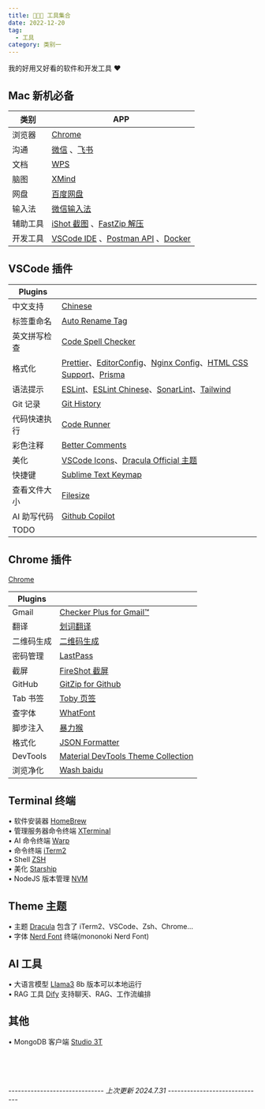 ```yaml
---
title: 👨🏻‍💻 工具集合
date: 2022-12-20
tag:
  - 工具
category: 类别一
---
```


我的好用又好看的软件和开发工具 ❤️

## Mac 新机必备

| 类别     | APP                                                                                                                                                          |
| -------- | ------------------------------------------------------------------------------------------------------------------------------------------------------------ |
| 浏览器   | [Chrome](https://www.google.cn/intl/zh-CN/chrome/)                                                                                                           |
| 沟通     | [微信](https://weixin.qq.com/) 、[飞书](https://www.feishu.cn/)                                                                                              |
| 文档     | [WPS](https://www.wps.cn/)                                                                                                                                   |
| 脑图     | [XMind](https://xmind.cn/)                                                                                                                                   |
| 网盘     | [百度网盘](https://pan.baidu.com/download)                                                                                                                   |
| 输入法   | [微信输入法](https://z.weixin.qq.com/)                                                                                                                       |
| 辅助工具 | [iShot 截图](https://www.better365.cn/ishot.html) 、[FastZip 解压](https://www.better365.cn/fastzip.html)                |
| 开发工具 | [VSCode IDE](https://code.visualstudio.com/) 、[Postman API](https://www.postman.com/downloads/) 、[Docker](https://www.docker.com/products/docker-desktop/) |

## VSCode 插件

| Plugins      |                                                                                                                                                                                                                                                                                                                                                                                                                                                                    |
| ------------ | ------------------------------------------------------------------------------------------------------------------------------------------------------------------------------------------------------------------------------------------------------------------------------------------------------------------------------------------------------------------------------------------------------------------------------------------------------------------ |
| 中文支持     | [Chinese](https://marketplace.visualstudio.com/items?itemName=MS-CEINTL.vscode-language-pack-zh-hans)                                                                                                                                                                                                                                                                                                                                                              |
| 标签重命名   | [Auto Rename Tag](https://marketplace.visualstudio.com/items?itemName=formulahendry.auto-rename-tag)                                                                                                                                                                                                                                                                                                                                                               |
| 英文拼写检查 | [Code Spell Checker](https://marketplace.visualstudio.com/items?itemName=streetsidesoftware.code-spell-checker)                                                                                                                                                                                                                                                                                                                                                    |
| 格式化       | [Prettier](https://marketplace.visualstudio.com/items?itemName=esbenp.prettier-vscode)、[EditorConfig](https://marketplace.visualstudio.com/items?itemName=EditorConfig.EditorConfig)、[Nginx Config](https://marketplace.visualstudio.com/items?itemName=ahmadalli.vscode-nginx-conf)、[HTML CSS Support](https://marketplace.visualstudio.com/items?itemName=ecmel.vscode-html-css)、[Prisma](https://marketplace.visualstudio.com/items?itemName=Prisma.prisma) |
| 语法提示     | [ESLint](https://marketplace.visualstudio.com/items?itemName=dbaeumer.vscode-eslint)、[ESLint Chinese](https://marketplace.visualstudio.com/items?itemName=maggie.eslint-rules-zh-plugin)、[SonarLint](https://marketplace.visualstudio.com/items?itemName=SonarSource.sonarlint-vscode)、[Tailwind](https://marketplace.visualstudio.com/items?itemName=bradlc.vscode-tailwindcss)                                                                                |
| Git 记录     | [Git History](https://marketplace.visualstudio.com/items?itemName=donjayamanne.githistory)                                                                                                                                                                                                                                                                                                                                                                         |
| 代码快速执行 | [Code Runner](https://marketplace.visualstudio.com/items?itemName=formulahendry.code-runner)                                                                                                                                                                                                                                                                                                                                                                       |
| 彩色注释     | [Better Comments](https://marketplace.visualstudio.com/items?itemName=aaron-bond.better-comments)                                                                                                                                                                                                                                                                                                                                                                  |
| 美化         | [VSCode Icons](https://marketplace.visualstudio.com/items?itemName=vscode-icons-team.vscode-icons)、[Dracula Official 主题](https://marketplace.visualstudio.com/items?itemName=dracula-theme.theme-dracula)                                                                                                                                                                                                                                                       |
| 快捷键       | [Sublime Text Keymap](https://marketplace.visualstudio.com/items?itemName=ms-vscode.sublime-keybindings)                                                                                                                                                                                                                                                                                                                                                           |
| 查看文件大小 | [Filesize](https://marketplace.visualstudio.com/items?itemName=mkxml.vscode-filesize)                                                                                                                                                                                                                                                                                                                                                                              |
| AI 助写代码 | [Github Copilot](https://marketplace.visualstudio.com/items?itemName=GitHub.copilot)                                                                                                                                                                                                                                                                                                                                                                              |
| TODO         |

## Chrome 插件

[Chrome](https://www.google.cn/intl/zh-CN/chrome/)

| Plugins    |                                                                                                                                           |
| ---------- | ----------------------------------------------------------------------------------------------------------------------------------------- |
| Gmail      | [Checker Plus for Gmail™](https://chrome.google.com/webstore/detail/checker-plus-for-gmail/oeopbcgkkoapgobdbedcemjljbihmemj)              |
| 翻译       | [划词翻译](https://chrome.google.com/webstore/detail/%E5%88%92%E8%AF%8D%E7%BF%BB%E8%AF%91/ikhdkkncnoglghljlkmcimlnlhkeamad)               |
| 二维码生成 | [二维码生成](https://chrome.google.com/webstore/detail/qr-code-generator/afpbjjgbdimpioenaedcjgkaigggcdpp)                                |
| 密码管理   | [LastPass](https://chrome.google.com/webstore/detail/lastpass-free-password-ma/hdokiejnpimakedhajhdlcegeplioahd)                          |
| 截屏       | [FireShot 截屏](https://chrome.google.com/webstore/detail/take-webpage-screenshots/mcbpblocgmgfnpjjppndjkmgjaogfceg)                      |
| GitHub     | [GitZip for Github](https://chrome.google.com/webstore/detail/gitzip-for-github/ffabmkklhbepgcgfonabamgnfafbdlkn)                         |
| Tab 书签   | [Toby 页签](https://chrome.google.com/webstore/detail/toby-for-chrome/hddnkoipeenegfoeaoibdmnaalmgkpip)                                   |
| 查字体     | [WhatFont](https://chromewebstore.google.com/detail/whatfont-%E4%BB%80%E4%B9%88-html-%E5%AD%97%E4%BD%93/iceonohalfbfcldenclcjafcpboiplfo) |
| 脚步注入   | [暴力猴](https://chromewebstore.google.com/detail/%E6%9A%B4%E5%8A%9B%E7%8C%B4/jinjaccalgkegednnccohejagnlnfdag)                           |
| 格式化     | [JSON Formatter](https://chromewebstore.google.com/detail/json-formatter/bcjindcccaagfpapjjmafapmmgkkhgoa?hl=en)                          |
| DevTools   | [Material DevTools Theme Collection](https://chromewebstore.google.com/detail/material-devtools-theme-c/jmefikbdhgocdjeejjnnepgnfkkbpgjo) |
| 浏览净化   | [Wash baidu](https://chromewebstore.google.com/detail/washbaidu/bhiodmiooehmkihcpibmohdpmblnmhdb)                                         |

## Terminal 终端

• 软件安装器 [HomeBrew](https://brew.sh/)  
• 管理服务器命令终端 [XTerminal](https://www.terminal.icu/)  
• AI 命令终端 [Warp](https://www.warp.dev/)  
• 命令终端 [iTerm2](https://iterm2.com/)  
• Shell [ZSH](https://ohmyz.sh/)  
• 美化 [Starship](https://starship.rs/zh-CN/)  
• NodeJS 版本管理 [NVM](https://github.com/nvm-sh/nvm)  

## Theme 主题

• 主题 [Dracula](https://draculatheme.com/) 包含了 iTerm2、VSCode、Zsh、Chrome...  
• 字体 [Nerd Font](https://www.nerdfonts.com/font-downloads) 终端(mononoki Nerd Font)  
  
## AI 工具

• 大语言模型 [Llama3](https://ollama.com/library/llama3) 8b 版本可以本地运行  
• RAG 工具 [Dify](https://github.com/langgenius/dify) 支持聊天、RAG、工作流编排  

## 其他

• MongoDB 客户端 [Studio 3T](https://studio3t.com/)   


<br/>
<br/>
<br/>

_------------------------------ 上次更新 2024.7.31 ------------------------------_